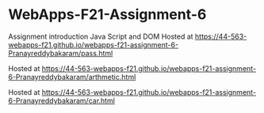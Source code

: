 # WebApps-F21-Assignment-6
Assignment introduction Java Script and DOM
Hosted at https://44-563-webapps-f21.github.io/webapps-f21-assignment-6-Pranayreddybakaram/pass.html

Hosted at https://44-563-webapps-f21.github.io/webapps-f21-assignment-6-Pranayreddybakaram/arthmetic.html

Hosted at https://44-563-webapps-f21.github.io/webapps-f21-assignment-6-Pranayreddybakaram/car.html